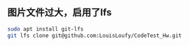 ## 图片文件过大，启用了lfs
``` bash
sudo apt install git-lfs
git lfs clone git@github.com:LouisLoufy/CodeTest_Hw.git
```